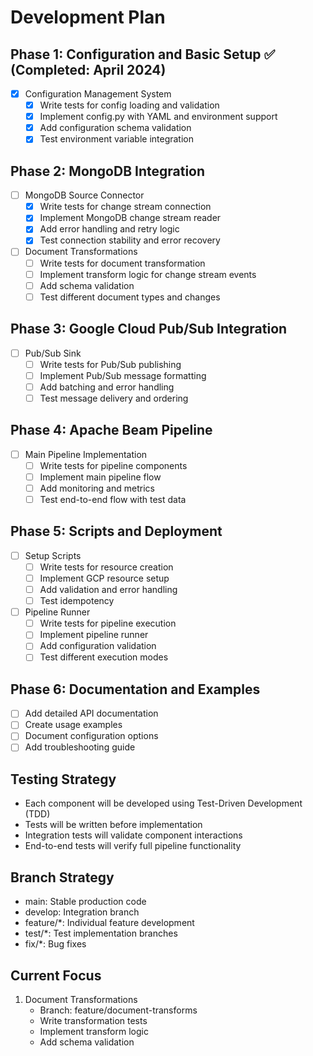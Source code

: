 # Development Plan

## Phase 1: Configuration and Basic Setup ✅ (Completed: April 2024)
- [x] Configuration Management System
  - [x] Write tests for config loading and validation
  - [x] Implement config.py with YAML and environment support
  - [x] Add configuration schema validation
  - [x] Test environment variable integration

## Phase 2: MongoDB Integration
- [ ] MongoDB Source Connector
  - [x] Write tests for change stream connection
  - [x] Implement MongoDB change stream reader
  - [x] Add error handling and retry logic
  - [x] Test connection stability and error recovery
- [ ] Document Transformations
  - [ ] Write tests for document transformation
  - [ ] Implement transform logic for change stream events
  - [ ] Add schema validation
  - [ ] Test different document types and changes

## Phase 3: Google Cloud Pub/Sub Integration
- [ ] Pub/Sub Sink
  - [ ] Write tests for Pub/Sub publishing
  - [ ] Implement Pub/Sub message formatting
  - [ ] Add batching and error handling
  - [ ] Test message delivery and ordering

## Phase 4: Apache Beam Pipeline
- [ ] Main Pipeline Implementation
  - [ ] Write tests for pipeline components
  - [ ] Implement main pipeline flow
  - [ ] Add monitoring and metrics
  - [ ] Test end-to-end flow with test data

## Phase 5: Scripts and Deployment
- [ ] Setup Scripts
  - [ ] Write tests for resource creation
  - [ ] Implement GCP resource setup
  - [ ] Add validation and error handling
  - [ ] Test idempotency
- [ ] Pipeline Runner
  - [ ] Write tests for pipeline execution
  - [ ] Implement pipeline runner
  - [ ] Add configuration validation
  - [ ] Test different execution modes

## Phase 6: Documentation and Examples
- [ ] Add detailed API documentation
- [ ] Create usage examples
- [ ] Document configuration options
- [ ] Add troubleshooting guide

## Testing Strategy
- Each component will be developed using Test-Driven Development (TDD)
- Tests will be written before implementation
- Integration tests will validate component interactions
- End-to-end tests will verify full pipeline functionality

## Branch Strategy
- main: Stable production code
- develop: Integration branch
- feature/*: Individual feature development
- test/*: Test implementation branches
- fix/*: Bug fixes

## Current Focus
1. Document Transformations
   - Branch: feature/document-transforms
   - Write transformation tests
   - Implement transform logic
   - Add schema validation